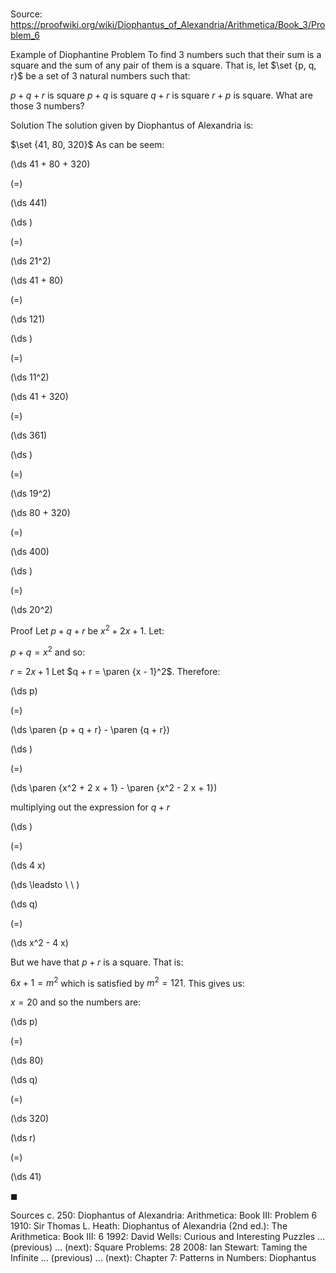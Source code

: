 # 

Source: https://proofwiki.org/wiki/Diophantus_of_Alexandria/Arithmetica/Book_3/Problem_6



Example of Diophantine Problem
To find $3$ numbers such that their sum is a square and the sum of any pair of them is a square.
That is, let $\set {p, q, r}$ be a set of $3$ natural numbers such that:

$p + q + r$ is square
$p + q$ is square
$q + r$ is square
$r + p$ is square.
What are those $3$ numbers?


Solution
The solution given by Diophantus of Alexandria is:

$\set {41, 80, 320}$
As can be seem:














\(\ds 41 + 80 + 320\)

\(=\)







\(\ds 441\)




















\(\ds \)

\(=\)







\(\ds 21^2\)




















\(\ds 41 + 80\)

\(=\)







\(\ds 121\)




















\(\ds \)

\(=\)







\(\ds 11^2\)




















\(\ds 41 + 320\)

\(=\)







\(\ds 361\)




















\(\ds \)

\(=\)







\(\ds 19^2\)




















\(\ds 80 + 320\)

\(=\)







\(\ds 400\)




















\(\ds \)

\(=\)







\(\ds 20^2\)











Proof
Let $p + q + r$ be $x^2 + 2 x + 1$.
Let:

$p + q = x^2$
and so:

$r = 2 x + 1$
Let $q + r = \paren {x - 1}^2$.
Therefore:














\(\ds p\)

\(=\)







\(\ds \paren {p + q + r} - \paren {q + r}\)




















\(\ds \)

\(=\)







\(\ds \paren {x^2 + 2 x + 1} - \paren {x^2 - 2 x + 1}\)





multiplying out the expression for $q + r$














\(\ds \)

\(=\)







\(\ds 4 x\)














\(\ds \leadsto \ \ \)





\(\ds q\)

\(=\)







\(\ds x^2 - 4 x\)









But we have that $p + r$ is a square.
That is:

$6 x + 1 = m^2$
which is satisfied by $m^2 = 121$.
This gives us:

$x = 20$
and so the numbers are:














\(\ds p\)

\(=\)







\(\ds 80\)




















\(\ds q\)

\(=\)







\(\ds 320\)




















\(\ds r\)

\(=\)







\(\ds 41\)









$\blacksquare$


Sources
c. 250: Diophantus of Alexandria: Arithmetica: Book $\text {III}$: Problem $6$
1910: Sir Thomas L. Heath: Diophantus of Alexandria (2nd ed.): The Arithmetica: Book $\text {III}$: $6$
1992: David Wells: Curious and Interesting Puzzles ... (previous) ... (next): Square Problems: $28$
2008: Ian Stewart: Taming the Infinite ... (previous) ... (next): Chapter $7$: Patterns in Numbers: Diophantus





